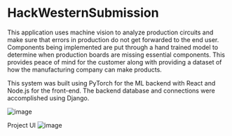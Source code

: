 # HackWesternSubmission
This application uses machine vision to analyze production circuits and make sure that errors in production do not get forwarded to the end user. Components being implemented are put through a hand trained model to determine when production boards are missing essential components. This provides peace of mind for the customer along with providing a dataset of how the manufacturing company can make products.

This system was built using PyTorch for the ML backend with React and Node.js for the front-end. The backend database and connections were accomplished using Django.

![image](https://user-images.githubusercontent.com/32677397/207186749-4e5df686-8d41-4a21-b16e-f67b8bccb093.png)

Project UI
![image](https://user-images.githubusercontent.com/32677397/207186881-3c848c58-c5f8-41d7-9b5f-65479742b613.png)
